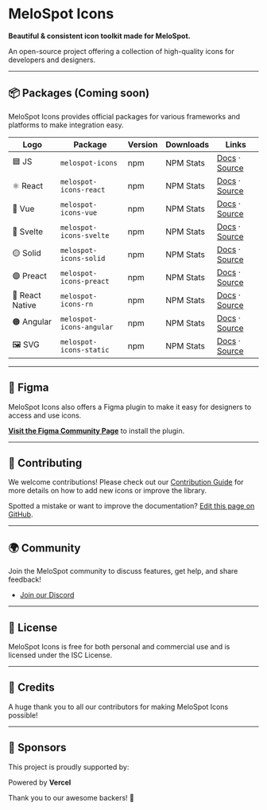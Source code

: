 # MeloSpot Icons

**Beautiful & consistent icon toolkit made for MeloSpot.**

An open-source project offering a collection of high-quality icons for developers and designers.

---

## 📦 Packages (Coming soon)

MeloSpot Icons provides official packages for various frameworks and platforms to make integration easy.

| Logo         | Package                  | Version | Downloads | Links               |
|-------------|--------------------------|---------|-----------|----------------------|
| 🟦 JS       | `melospot-icons`         | npm     | NPM Stats | [Docs](#) · [Source](#) |
| ⚛️ React    | `melospot-icons-react`   | npm     | NPM Stats | [Docs](#) · [Source](#) |
| 🔷 Vue      | `melospot-icons-vue`     | npm     | NPM Stats | [Docs](#) · [Source](#) |
| 🔴 Svelte   | `melospot-icons-svelte`  | npm     | NPM Stats | [Docs](#) · [Source](#) |
| 🟡 Solid    | `melospot-icons-solid`   | npm     | NPM Stats | [Docs](#) · [Source](#) |
| 🟣 Preact   | `melospot-icons-preact`  | npm     | NPM Stats | [Docs](#) · [Source](#) |
| 📱 React Native | `melospot-icons-rn` | npm     | NPM Stats | [Docs](#) · [Source](#) |
| 🟠 Angular  | `melospot-icons-angular` | npm     | NPM Stats | [Docs](#) · [Source](#) |
| 🖼️ SVG      | `melospot-icons-static`  | npm     | NPM Stats | [Docs](#) · [Source](#) |

---

## 🎨 Figma

MeloSpot Icons also offers a Figma plugin to make it easy for designers to access and use icons.

[**Visit the Figma Community Page**](#) to install the plugin.

---

## 🤝 Contributing

We welcome contributions! Please check out our [Contribution Guide](#) for more details on how to add new icons or improve the library.

Spotted a mistake or want to improve the documentation? [Edit this page on GitHub](#).

---

## 🌍 Community

Join the MeloSpot community to discuss features, get help, and share feedback!

- [Join our Discord](#)

---

## 📜 License

MeloSpot Icons is free for both personal and commercial use and is licensed under the ISC License.

---

## 💖 Credits

A huge thank you to all our contributors for making MeloSpot Icons possible!

---

## 🚀 Sponsors

This project is proudly supported by:

Powered by **Vercel**

Thank you to our awesome backers! 🎉

